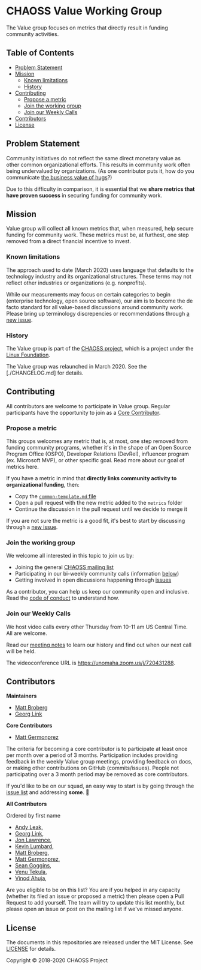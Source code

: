 # CHAOSS Value Working Group

The Value group focuses on metrics that directly result in funding community activities.

## Table of Contents

  - [Problem Statement](#problem-statement)
  - [Mission](#mission)
    - [Known limitations](#known-limitations)
    - [History](#history)
  - [Contributing](#contributing)
    - [Propose a metric](#propose-a-metric)
    - [Join the working group](#join-the-working-group)
    - [Join our Weekly Calls](#join-our-weekly-calls)
  - [Contributors](#contributors)
  - [License](#license)

## Problem Statement 

Community initiatives do not reflect the same direct monetary value as other common organizational efforts. This results in community work often being undervalued by organizations. (As one contributor puts it, how do you communicate [the business value of hugs](https://medium.com/@mbbroberg/the-value-of-community-metrics-4945dc752d42)?) 

Due to this difficulty in comparison, it is essential that we **share metrics that have proven success** in securing funding for community work.

## Mission

Value group will collect all known metrics that, when measured, help secure funding for community work. These metrics must be, at furthest, one step removed from a direct financial incentive to invest.

### Known limitations

The approach used to date (March 2020) uses language that defaults to the technology industry and its organizational structures. These terms may not reflect other industries or organizations (e.g. nonprofits). 

While our measurements may focus on certain categories to begin (enterprise technology, open source software), our aim is to become the de facto standard for all value-based discussions around community work. Please bring up terminology discrepencies or recommendations through [a new issue](https://github.com/chaoss/wg-value/issues).

### History 

The Value group is part of the [CHAOSS project](https://chaoss.community/), which is a project under the [Linux Foundation](https://www.linuxfoundation.org/).

The Value group was relaunched in March 2020. See the [./CHANGELOG.md] for details.

## Contributing

All contributors are welcome to participate in Value group. Regular participants have the opportunity to join as a [Core Contributor](https://github.com/chaoss/wg-value#core-contributor). 

### Propose a metric

This groups welcomes any metric that is, at most, one step removed from funding community programs, whether it's in the shape of an Open Source Program Office (OSPO), Developer Relations (DevRel), influencer program (ex. Microsoft MVP), or other specific goal. Read more about our goal of metrics here.

If you have a metric in mind that **directly links community activity to organizational funding**, then:

- Copy the [`common-template.md` file](https://github.com/chaoss/wg-common/tree/master/template-folder)
- Open a pull request with the new metric added to the `metrics` folder
- Continue the discussion in the pull request until we decide to merge it

If you are not sure the metric is a good fit, it's best to start by discussing through a [new issue](https://github.com/chaoss/wg-value/issues).

### Join the working group

We welcome all interested in this topic to join us by:

* Joining the general [CHAOSS mailing list](https://lists.linuxfoundation.org/mailman/listinfo/chaoss)
* Participating in our bi-weekly community calls (information [below](https://github.com/chaoss/wg-value#join-our-weekly-calls))
* Getting involved in open discussions happening through [issues](https://github.com/chaoss/wg-value/issues)

As a contributor, you can help us keep our community open and inclusive. Read the [code of conduct](./code-of-conduct.md) to understand how.

### Join our Weekly Calls 

We host video calls every other Thursday from 10-11 am US Central Time.  All are welcome.

Read our [meeting notes][notes] to learn our history and find out when our next
call will be held.

[notes]: https://docs.google.com/document/d/1qWAV4ExtwcY3mSzIb9sYOUENt4Pi1BD7APjnRTCnZZs/edit

The videoconference URL is https://unomaha.zoom.us/j/720431288.  

## Contributors

**Maintainers**

- [Matt Broberg](https://github.com/mbbroberg)
- [Georg Link](https://github.com/georglink)

**Core Contributors**

- [Matt Germonprez](https://github.com/germonprez)

The criteria for becoming a core contributor is to participate at least once
per month over a period of 3 months.  Participation includes providing
feedback in the weekly Value group meetings, providing feedback on docs, or making
other contributions on GitHub (commits/issues).  People not participating
over a 3 month period may be removed as core contributors.

If you'd like to be on our squad, an easy way to start is by going through the
[issue list](https://github.com/chaoss/wg-value/issues) and addressing **some**. :tada:

**All Contributors**

Ordered by first name

  - [Andy Leak](https://github.com/andyl),
  - [Georg Link](https://github.com/georglink),
  - [Jon Lawrence](https://github.com/Jon-Neoworks),
  - [Kevin Lumbard](https://github.com/klumb),
  - [Matt Broberg](https://github.com/mbbroberg),
  - [Matt Germonprez](https://github.com/germonprez),
  - [Sean Goggins](https://github.com/sgoggins),
  - [Venu Tekula](https://github.com/vchrombie),
  - [Vinod Ahuja](https://github.com/vinodkahuja),

Are you eligible to be on this list? You are if you helped in any capacity (whether its filed an issue or proposed a metric) then please open a Pull Request to add yourself. The team will try to update this list monthly, but please open an issue or post on the mailing list if we've missed anyone.

## License

The documents in this repositories are released under the MIT License. See [LICENSE](https://github.com/chaoss/wg-diversity-inclusion/blob/master/LICENSE) for details.

Copyright © 2018-2020 CHAOSS Project
